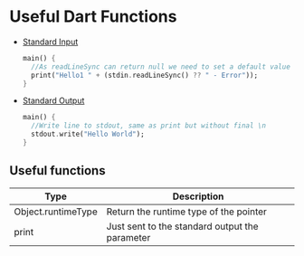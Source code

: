 # Useful Dart Functions
- [Standard Input](standard_in.dart)
    ```dart
    main() {
      //As readLineSync can return null we need to set a default value
      print("Hello1 " + (stdin.readLineSync() ?? " - Error"));
    }
    ```
- [Standard Output](standard_out.dart)
    ```dart
    main() {
      //Write line to stdout, same as print but without final \n
      stdout.write("Hello World");
    }
    ```
## Useful functions
| Type               | Description                                         |
|--------------------|-----------------------------------------------------|
| Object.runtimeType | Return the runtime type of the pointer              |
| print              | Just sent to the standard output the parameter      |
